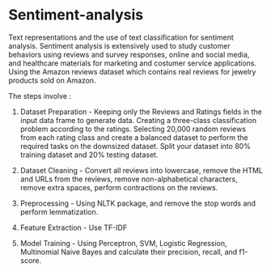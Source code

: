 # Sentiment-analysis

Text representations and the use of text classification for sentiment analysis. 
Sentiment analysis is extensively used to study customer behaviors using reviews and survey responses, online and social media, and healthcare materials for marketing and costumer service applications.
Using the Amazon reviews dataset which contains real reviews for jewelry products sold on Amazon.

The steps involve :
1. Dataset Preparation - Keeping only the Reviews and Ratings fields in the input data frame to generate data. Creating a three-class classification problem according to the ratings. Selecting 20,000 random reviews from each rating class and create a balanced dataset to perform the required tasks on the downsized dataset. Split your dataset into 80% training dataset and 20% testing dataset. 

2. Dataset Cleaning - Convert all reviews into lowercase, remove the HTML and URLs from the reviews, remove non-alphabetical characters, remove extra spaces, perform contractions on the reviews.

3. Preprocessing - Using NLTK package, and remove the stop words and perform lemmatization.

4. Feature Extraction - Use TF-IDF
6. Model Training - Using Perceptron, SVM, Logistic Regression, Multinomial Naive Bayes and calculate their precision, recall, and f1-score. 
